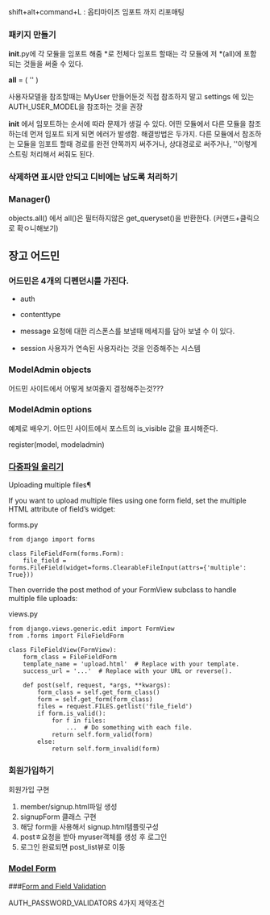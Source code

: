 shift+alt+command+L : 옵티마이즈 임포트 까지 리포매팅

### 패키지 만들기 
__init__.py에 각 모듈을 임포트 해줌
*로 전체다 임포트 할때는 각 모듈에 저 *(all)에 포함되는 것들을 써줄 수 있다.

__all__ = ( '' )


사용자모델을 참조할때는 MyUser 만들어둔것 직접 참조하지 말고 settings 에 있는 AUTH_USER_MODEL을 참조하는 것을 권장

__init__ 에서 임포트하는 순서에 따라 문제가 생길 수 있다.
어떤 모듈에서 다른 모듈을 참조하는데 먼저 임포트 되게 되면 에러가 발생함. 해결방법은 두가지.
다른 모듈에서 참조하는 모듈을 임포트 할때 경로를 완전 안쪽까지 써주거나, 상대경로로 써주거나, ''이렇게 스트링 처리해서 써줘도 된다. 

### 삭제하면 표시만 안되고 디비에는 남도록 처리하기


### Manager()
objects.all() 에서 all()은 필터하지않은 get_queryset()을 반환한다. 
(커맨드+클릭으로 확ㅇ니해보기)

## 장고 어드민

### 어드민은 4개의 디펜던시를 가진다.

* auth

* contenttype
 
* message 요청에 대한 리스폰스를 보낼때 메세지를 담아 보낼 수 이 있다.
 
* session 사용자가 연속된 사용자라는 것을 인증해주는 시스템

### ModelAdmin objects

어드민 사이트에서 어떻게 보여줄지 결정해주는것???

### ModelAdmin options

예제로 배우기.
어드민 사이트에서 포스트의 is_visible 값을 표시해준다. 

register(model, modeladmin)

 
### [다중파일 올리기](https://docs.djangoproject.com/en/1.10/topics/http/file-uploads/)

Uploading multiple files¶

If you want to upload multiple files using one form field, set the multiple HTML attribute of field’s widget:

forms.py
```
from django import forms

class FileFieldForm(forms.Form):
    file_field = forms.FileField(widget=forms.ClearableFileInput(attrs={'multiple': True}))
```

Then override the post method of your FormView subclass to handle multiple file uploads:

views.py
```
from django.views.generic.edit import FormView
from .forms import FileFieldForm

class FileFieldView(FormView):
    form_class = FileFieldForm
    template_name = 'upload.html'  # Replace with your template.
    success_url = '...'  # Replace with your URL or reverse().

    def post(self, request, *args, **kwargs):
        form_class = self.get_form_class()
        form = self.get_form(form_class)
        files = request.FILES.getlist('file_field')
        if form.is_valid():
            for f in files:
                ...  # Do something with each file.
            return self.form_valid(form)
        else:
            return self.form_invalid(form)
```

### 회원가입하기 

회원가입 구현

1. member/signup.html파일 생성
2. signupForm 클래스 구현
3. 해당 form을 사용해서 signup.html템플릿구성
4. postㅎ요청을 받아 myuser객체를 생성 후 로그인
5. 로그인 완료되면 post_list뷰로 이동
    
### [Model Form](https://docs.djangoproject.com/en/1.10/topics/forms/modelforms/#module-django.forms.models) 

###[Form and Field Validation ](https://docs.djangoproject.com/en/1.10/ref/forms/validation/#form-and-field-validation)

AUTH_PASSWORD_VALIDATORS
4가지 제약조건


